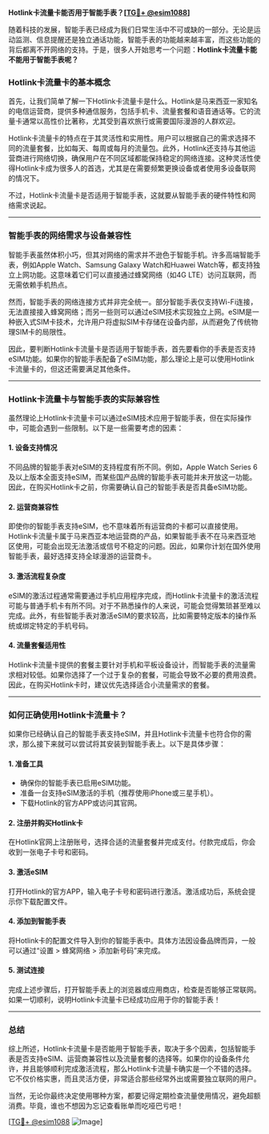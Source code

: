 **Hotlink卡流量卡能否用于智能手表？[[TG💪+ @esim1088](https://t.me/s/esim1088)]**

随着科技的发展，智能手表已经成为我们日常生活中不可或缺的一部分。无论是运动监测、信息提醒还是独立通话功能，智能手表的功能越来越丰富，而这些功能的背后都离不开网络的支持。于是，很多人开始思考一个问题：**Hotlink卡流量卡能不能用于智能手表呢？**

### Hotlink卡流量卡的基本概念

首先，让我们简单了解一下Hotlink卡流量卡是什么。Hotlink是马来西亚一家知名的电信运营商，提供多种通信服务，包括手机卡、流量套餐和语音通话等。它的流量卡通常以高性价比著称，尤其受到喜欢旅行或需要国际漫游的人群欢迎。

Hotlink卡流量卡的特点在于其灵活性和实用性。用户可以根据自己的需求选择不同的流量套餐，比如每天、每周或每月的流量包。此外，Hotlink还支持与其他运营商进行网络切换，确保用户在不同区域都能保持稳定的网络连接。这种灵活性使得Hotlink卡成为很多人的首选，尤其是在需要频繁更换设备或者使用多设备联网的情况下。

不过，Hotlink卡流量卡是否适用于智能手表，这就要从智能手表的硬件特性和网络需求说起。

---

### 智能手表的网络需求与设备兼容性

智能手表虽然体积小巧，但其对网络的需求并不逊色于智能手机。许多高端智能手表，例如Apple Watch、Samsung Galaxy Watch和Huawei Watch等，都支持独立上网功能。这意味着它们可以直接通过蜂窝网络（如4G LTE）访问互联网，而无需依赖手机热点。

然而，智能手表的网络连接方式并非完全统一。部分智能手表仅支持Wi-Fi连接，无法直接接入蜂窝网络；而另一些则可以通过eSIM技术实现独立上网。eSIM是一种嵌入式SIM卡技术，允许用户将虚拟SIM卡存储在设备内部，从而避免了传统物理SIM卡的局限性。

因此，要判断Hotlink卡流量卡是否适用于智能手表，首先要看你的手表是否支持eSIM功能。如果你的智能手表配备了eSIM功能，那么理论上是可以使用Hotlink卡流量卡的，但这还需要满足其他条件。

---

### Hotlink卡流量卡与智能手表的实际兼容性

虽然理论上Hotlink卡流量卡可以通过eSIM技术应用于智能手表，但在实际操作中，可能会遇到一些限制。以下是一些需要考虑的因素：

#### 1. **设备支持情况**
   不同品牌的智能手表对eSIM的支持程度有所不同。例如，Apple Watch Series 6及以上版本全面支持eSIM，而某些国产品牌的智能手表可能并未开放这一功能。因此，在购买Hotlink卡之前，你需要确认自己的智能手表是否具备eSIM功能。

#### 2. **运营商兼容性**
   即使你的智能手表支持eSIM，也不意味着所有运营商的卡都可以直接使用。Hotlink卡流量卡属于马来西亚本地运营商的产品，如果智能手表不在马来西亚地区使用，可能会出现无法激活或信号不稳定的问题。因此，如果你计划在国外使用智能手表，最好选择支持全球漫游的运营商卡。

#### 3. **激活流程复杂度**
   eSIM的激活过程通常需要通过手机应用程序完成，而Hotlink卡流量卡的激活流程可能与普通手机卡有所不同。对于不熟悉操作的人来说，可能会觉得繁琐甚至难以完成。此外，有些智能手表对激活eSIM的要求较高，比如需要特定版本的操作系统或绑定特定的手机号码。

#### 4. **流量套餐适用性**
   Hotlink卡流量卡提供的套餐主要针对手机和平板设备设计，而智能手表的流量需求相对较低。如果你选择了一个过于复杂的套餐，可能会导致不必要的费用浪费。因此，在购买Hotlink卡时，建议优先选择适合小流量需求的套餐。

---

### 如何正确使用Hotlink卡流量卡？

如果你已经确认自己的智能手表支持eSIM，并且Hotlink卡流量卡也符合你的需求，那么接下来就可以尝试将其安装到智能手表上。以下是具体步骤：

#### 1. **准备工具**
   - 确保你的智能手表已启用eSIM功能。
   - 准备一台支持eSIM激活的手机（推荐使用iPhone或三星手机）。
   - 下载Hotlink的官方APP或访问其官网。

#### 2. **注册并购买Hotlink卡**
   在Hotlink官网上注册账号，选择合适的流量套餐并完成支付。付款完成后，你会收到一张电子卡号和密码。

#### 3. **激活eSIM**
   打开Hotlink的官方APP，输入电子卡号和密码进行激活。激活成功后，系统会提示你下载配置文件。

#### 4. **添加到智能手表**
   将Hotlink卡的配置文件导入到你的智能手表中。具体方法因设备品牌而异，一般可以通过“设置 > 蜂窝网络 > 添加新号码”来完成。

#### 5. **测试连接**
   完成上述步骤后，打开智能手表上的浏览器或应用商店，检查是否能够正常联网。如果一切顺利，说明Hotlink卡流量卡已经成功应用于你的智能手表！

---

### 总结

综上所述，Hotlink卡流量卡是否能用于智能手表，取决于多个因素，包括智能手表是否支持eSIM、运营商兼容性以及流量套餐的选择等。如果你的设备条件允许，并且能够顺利完成激活流程，那么Hotlink卡流量卡确实是一个不错的选择。它不仅价格实惠，而且灵活方便，非常适合那些经常外出或需要独立联网的用户。

当然，无论你最终决定使用哪种方案，都要记得定期检查流量使用情况，避免超额消费。毕竟，谁也不想因为忘记查看账单而吃哑巴亏吧！

[[TG💪+ @esim1088](https://t.me/s/esim1088) ![Image](https://i.postimg.cc/4NQfJmqS/Snipaste-2025-05-13-00-14-12.png)]